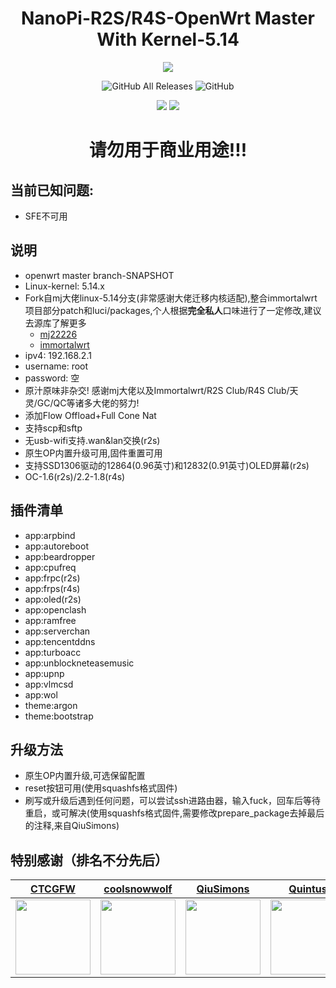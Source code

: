 <h1 align="center">NanoPi-R2S/R4S-OpenWrt Master With Kernel-5.14</h1>
<p align="center">
<img src="https://forthebadge.com/images/badges/built-with-love.svg">
<p>
<p align="center">
<img alt="GitHub All Releases" src="https://img.shields.io/github/downloads/msylgj/R2S-R4S-OpenWrt/total?style=for-the-badge">
<img alt="GitHub" src="https://img.shields.io/github/license/msylgj/R2S-R4S-OpenWrt?style=for-the-badge">
<p>
<p align="center">
<img src="https://github.com/msylgj/R2S-R4S-OpenWrt/actions/workflows/R2S-Openwrt-Master-k5.14.yml/badge.svg">
<img src="https://github.com/msylgj/R2S-R4S-OpenWrt/actions/workflows/R4S-Openwrt-Master-k5.14.yml/badge.svg">
<p>

<h1 align="center">请勿用于商业用途!!!</h1>

## 当前已知问题:
- SFE不可用
## 说明
* openwrt master branch-SNAPSHOT
* Linux-kernel: 5.14.x
* Fork自mj大佬linux-5.14分支(非常感谢大佬迁移内核适配),整合immortalwrt项目部分patch和luci/packages,个人根据**完全私人**口味进行了一定修改,建议去源库了解更多
    - [mj22226](https://github.com/mj22226/openwrt)
    - [immortalwrt](https://github.com/immortalwrt/immortalwrt)
* ipv4: 192.168.2.1
* username: root
* password: 空
* 原汁原味非杂交! 感谢mj大佬以及Immortalwrt/R2S Club/R4S Club/天灵/GC/QC等诸多大佬的努力!
* 添加Flow Offload+Full Cone Nat
* 支持scp和sftp
* 无usb-wifi支持.wan&lan交换(r2s)
* 原生OP内置升级可用,固件重置可用
* 支持SSD1306驱动的12864(0.96英寸)和12832(0.91英寸)OLED屏幕(r2s)
* OC-1.6(r2s)/2.2-1.8(r4s)

## 插件清单
- app:arpbind
- app:autoreboot
- app:beardropper
- app:cpufreq
- app:frpc(r2s)
- app:frps(r4s)
- app:oled(r2s)
- app:openclash
- app:ramfree
- app:serverchan
- app:tencentddns
- app:turboacc
- app:unblockneteasemusic
- app:upnp
- app:vlmcsd
- app:wol
- theme:argon
- theme:bootstrap

## 升级方法
* 原生OP内置升级,可选保留配置
* reset按钮可用(使用squashfs格式固件)
* 刷写或升级后遇到任何问题，可以尝试ssh进路由器，输入fuck，回车后等待重启，或可解决(使用squashfs格式固件,需要修改prepare_package去掉最后的注释,来自QiuSimons)

## 特别感谢（排名不分先后）

|          [CTCGFW](https://github.com/immortalwrt)           |           [coolsnowwolf](https://github.com/coolsnowwolf)            |              [QiuSimons](https://github.com/QiuSimons)               |              [Quintus](https://github.com/quintus-lab)               |              [mj22226](https://github.com/mj22226)               |
| :----------------------------------------------------------: | :----------------------------------------------------------: | :----------------------------------------------------------: | :----------------------------------------------------------: | :----------------------------------------------------------: |
| <img width="120" src="https://avatars.githubusercontent.com/u/53193414"/> | <img width="120" src="https://avatars.githubusercontent.com/u/31687149" /> | <img width="120" src="https://avatars.githubusercontent.com/u/45143996" /> | <img width="120" src="https://avatars.githubusercontent.com/u/31897806" /> | <img width="120" src="https://avatars.githubusercontent.com/u/67804477" /> |
